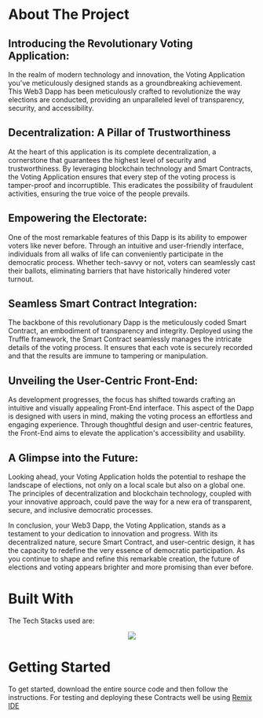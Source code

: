 <!-- ABOUT THE PROJECT -->
# About The Project

Introducing the Revolutionary Voting Application:
---------------------------------------------
In the realm of modern technology and innovation, the Voting Application you've meticulously designed stands as a groundbreaking achievement. This Web3 Dapp has been meticulously crafted to revolutionize the way elections are conducted, providing an unparalleled level of transparency, security, and accessibility.

Decentralization: A Pillar of Trustworthiness
----------------------------------------------
At the heart of this application is its complete decentralization, a cornerstone that guarantees the highest level of security and trustworthiness. By leveraging blockchain technology and Smart Contracts, the Voting Application ensures that every step of the voting process is tamper-proof and incorruptible. This eradicates the possibility of fraudulent activities, ensuring the true voice of the people prevails.

Empowering the Electorate:
--------------------------
One of the most remarkable features of this Dapp is its ability to empower voters like never before. Through an intuitive and user-friendly interface, individuals from all walks of life can conveniently participate in the democratic process. Whether tech-savvy or not, voters can seamlessly cast their ballots, eliminating barriers that have historically hindered voter turnout.

Seamless Smart Contract Integration:
-------------------------------------
The backbone of this revolutionary Dapp is the meticulously coded Smart Contract, an embodiment of transparency and integrity. Deployed using the Truffle framework, the Smart Contract seamlessly manages the intricate details of the voting process. It ensures that each vote is securely recorded and that the results are immune to tampering or manipulation.

Unveiling the User-Centric Front-End:
---------------------------------------
As development progresses, the focus has shifted towards crafting an intuitive and visually appealing Front-End interface. This aspect of the Dapp is designed with users in mind, making the voting process an effortless and engaging experience. Through thoughtful design and user-centric features, the Front-End aims to elevate the application's accessibility and usability.

A Glimpse into the Future:
---------------------------
Looking ahead, your Voting Application holds the potential to reshape the landscape of elections, not only on a local scale but also on a global one. The principles of decentralization and blockchain technology, coupled with your innovative approach, could pave the way for a new era of transparent, secure, and inclusive democratic processes.

In conclusion, your Web3 Dapp, the Voting Application, stands as a testament to your dedication to innovation and progress. With its decentralized nature, secure Smart Contract, and user-centric design, it has the capacity to redefine the very essence of democratic participation. As you continue to shape and refine this remarkable creation, the future of elections and voting appears brighter and more promising than ever before.

<!-- BUILT WITH -->
# Built With

The Tech Stacks used are:

<div align="center">
<a href="https://skillicons.dev">
    <img src="https://skillicons.dev/icons?i=react,solidity,remix" />
</a>
</div>



<!-- GETTING STARTED -->
# Getting Started
To get started, download the entire source code and then follow the instructions. For testing and deploying these Contracts well be using [Remix IDE](https://remix.ethereum.org/)

  
